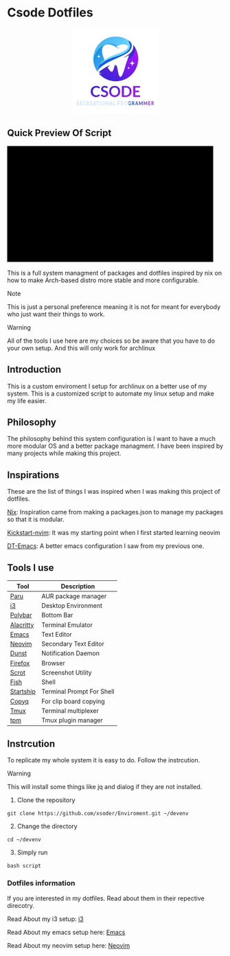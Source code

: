 # Csode Dotfiles

<center><img style="width: 200px" src="docs/img/logo.png" alt="logo"/></center>

## Quick Preview Of Script

![](./docs/demo.gif)


This is a full system managment of packages and dotfiles inspired by nix on how to make Arch-based distro more stable and more configurable. 

> [!NOTE]
> This is just a personal preference meaning it is not for meant for everybody who just want their things to work.

> [!WARNING]
> All of the tools I use here are my choices so be aware that you have to do your own setup.  And this will only work for archlinux

## Introduction
This is a custom enviroment I setup for archlinux on a better use of my system. This is a customized script to automate my linux setup and make my life easier. 

## Philosophy 
The philosophy behind this system configuration is I want to have a much more modular OS and a better package managment. I have been inspired by many projects while making this project.

## Inspirations
These are the list of things I was inspired when I was making this project of dotfiles.

[Nix](https://nixos.org/): Inspiration came from making a packages.json to manage my packages so that it is modular.

[Kickstart-nvim](https://github.com/nvim-lua/kickstart.nvim.git): It was my starting point when I first started learning neovim

[DT-Emacs](https://gitlab.com/dwt1/dotfiles/-/tree/master/.config/emacs): A better emacs configuration I saw from my previous one.

## Tools I use

| Tool                                                                 | Description                    |
|----------------------------------------------------------------------|--------------------------------|
| [Paru](https://github.com/Morganamilo/paru)                          | AUR package manager            |
| [i3](https://i3wm.org/)                                              | Desktop Environment            |
| [Polybar](https://github.com/polybar/polybar)                        | Bottom Bar                     |
| [Alacritty](https://alacritty.org/)                                  | Terminal Emulator              |
| [Emacs](https://www.gnu.org/software/emacs/)                         | Text Editor                    |
| [Neovim](https://neovim.io/)                                         | Secondary Text Editor          |
| [Dunst](https://dunst-project.org/)                                  | Notification Daemon            |
| [Firefox](https://www.mozilla.org/en-US/firefox/new/)                | Browser                        |
| [Scrot](https://github.com/resurrecting-open-source-projects/scrot)  | Screenshot Utility             |
| [Fish](https://fishshell.com/)                                       | Shell                          |
| [Startship](https://starship.rs/)                                    | Terminal Prompt For Shell      |
| [Copyq](https://github.com/hluk/CopyQ)                               | For clip board copying         |
| [Tmux](https://github.com/tmux/tmux/wiki)                            | Terminal multiplexer           |
| [tpm](https://github.com/tmux-plugins/tpm)                           | Tmux plugin manager            |


## Instrcution 

To replicate my whole system it is easy to do. Follow the instrcution.


> [!WARNING]
> This will install some things like jq and dialog if they are not installed.

1. Clone the repository
```
git clone https://github.com/xsoder/Enviroment.git ~/devenv
```

2. Change the directory
```
cd ~/devenv
```

3. Simply run

```
bash script
```

### Dotfiles information

If you are interested in my dotfiles. Read about them in their repective direcotry.

Read About my i3 setup: [i3](./dotfiles/i3/README.md)

Read About my emacs setup here: [Emacs](./dotfiles/emacs/config.org)

Read About my neovim setup here: [Neovim](https://github.com/xsoder/nvim)

